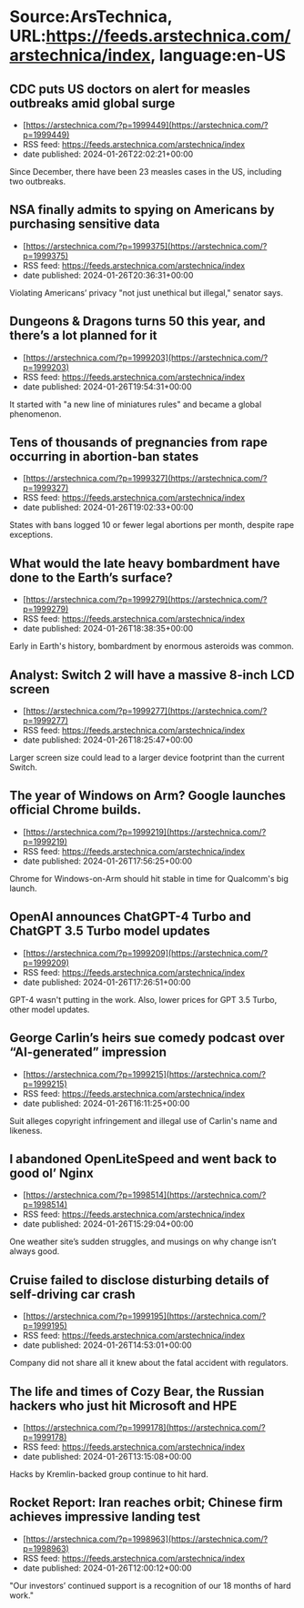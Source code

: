 # Source:ArsTechnica, URL:https://feeds.arstechnica.com/arstechnica/index, language:en-US

## CDC puts US doctors on alert for measles outbreaks amid global surge
 - [https://arstechnica.com/?p=1999449](https://arstechnica.com/?p=1999449)
 - RSS feed: https://feeds.arstechnica.com/arstechnica/index
 - date published: 2024-01-26T22:02:21+00:00

Since December, there have been 23 measles cases in the US, including two outbreaks.

## NSA finally admits to spying on Americans by purchasing sensitive data
 - [https://arstechnica.com/?p=1999375](https://arstechnica.com/?p=1999375)
 - RSS feed: https://feeds.arstechnica.com/arstechnica/index
 - date published: 2024-01-26T20:36:31+00:00

Violating Americans’ privacy "not just unethical but illegal," senator says.

## Dungeons & Dragons turns 50 this year, and there’s a lot planned for it
 - [https://arstechnica.com/?p=1999203](https://arstechnica.com/?p=1999203)
 - RSS feed: https://feeds.arstechnica.com/arstechnica/index
 - date published: 2024-01-26T19:54:31+00:00

It started with "a new line of miniatures rules" and became a global phenomenon.

## Tens of thousands of pregnancies from rape occurring in abortion-ban states
 - [https://arstechnica.com/?p=1999327](https://arstechnica.com/?p=1999327)
 - RSS feed: https://feeds.arstechnica.com/arstechnica/index
 - date published: 2024-01-26T19:02:33+00:00

States with bans logged 10 or fewer legal abortions per month, despite rape exceptions.

## What would the late heavy bombardment have done to the Earth’s surface?
 - [https://arstechnica.com/?p=1999279](https://arstechnica.com/?p=1999279)
 - RSS feed: https://feeds.arstechnica.com/arstechnica/index
 - date published: 2024-01-26T18:38:35+00:00

Early in Earth's history, bombardment by enormous asteroids was common.

## Analyst: Switch 2 will have a massive 8-inch LCD screen
 - [https://arstechnica.com/?p=1999277](https://arstechnica.com/?p=1999277)
 - RSS feed: https://feeds.arstechnica.com/arstechnica/index
 - date published: 2024-01-26T18:25:47+00:00

Larger screen size could lead to a larger device footprint than the current Switch.

## The year of Windows on Arm? Google launches official Chrome builds.
 - [https://arstechnica.com/?p=1999219](https://arstechnica.com/?p=1999219)
 - RSS feed: https://feeds.arstechnica.com/arstechnica/index
 - date published: 2024-01-26T17:56:25+00:00

Chrome for Windows-on-Arm should hit stable in time for Qualcomm's big launch.

## OpenAI announces ChatGPT-4 Turbo and ChatGPT 3.5 Turbo model updates
 - [https://arstechnica.com/?p=1999209](https://arstechnica.com/?p=1999209)
 - RSS feed: https://feeds.arstechnica.com/arstechnica/index
 - date published: 2024-01-26T17:26:51+00:00

GPT-4 wasn't putting in the work. Also, lower prices for GPT 3.5 Turbo, other model updates.

## George Carlin’s heirs sue comedy podcast over “AI-generated” impression
 - [https://arstechnica.com/?p=1999215](https://arstechnica.com/?p=1999215)
 - RSS feed: https://feeds.arstechnica.com/arstechnica/index
 - date published: 2024-01-26T16:11:25+00:00

Suit alleges copyright infringement and illegal use of Carlin's name and likeness.

## I abandoned OpenLiteSpeed and went back to good ol’ Nginx
 - [https://arstechnica.com/?p=1998514](https://arstechnica.com/?p=1998514)
 - RSS feed: https://feeds.arstechnica.com/arstechnica/index
 - date published: 2024-01-26T15:29:04+00:00

One weather site’s sudden struggles, and musings on why change isn’t always good.

## Cruise failed to disclose disturbing details of self-driving car crash
 - [https://arstechnica.com/?p=1999195](https://arstechnica.com/?p=1999195)
 - RSS feed: https://feeds.arstechnica.com/arstechnica/index
 - date published: 2024-01-26T14:53:01+00:00

Company did not share all it knew about the fatal accident with regulators.

## The life and times of Cozy Bear, the Russian hackers who just hit Microsoft and HPE
 - [https://arstechnica.com/?p=1999178](https://arstechnica.com/?p=1999178)
 - RSS feed: https://feeds.arstechnica.com/arstechnica/index
 - date published: 2024-01-26T13:15:08+00:00

Hacks by Kremlin-backed group continue to hit hard.

## Rocket Report: Iran reaches orbit; Chinese firm achieves impressive landing test
 - [https://arstechnica.com/?p=1998963](https://arstechnica.com/?p=1998963)
 - RSS feed: https://feeds.arstechnica.com/arstechnica/index
 - date published: 2024-01-26T12:00:12+00:00

"Our investors’ continued support is a recognition of our 18 months of hard work."

